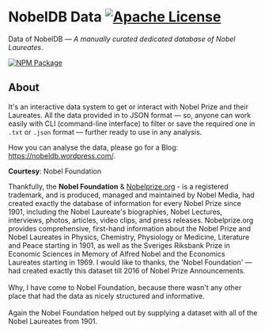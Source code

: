 # NobelDB Data [![Apache License](https://img.shields.io/badge/license-Apache-blue.svg)](https://github.com/NobelDB/NobelDB-Data/blob/master/LICENSE)
Data of NobelDB — _A manually curated dedicated database of Nobel Laureates_.

[![NPM Package](https://nodei.co/npm/nobeldb-data.png?downloads=true&downloadRank=true&stars=true)](https://nodei.co/npm/nobeldb-data/)

## About
It's an interactive data system to get or interact with Nobel Prize and their Laureates. All the data provided in to JSON format — so, anyone can work easily with CLI (command-line interface) to filter or save the required one in `.txt` or `.json` format — further ready to use in any analysis.

How you can analyse the data, please go for a Blog: https://nobeldb.wordpress.com/.

<b>Courtesy</b>: Nobel Foundation

Thankfully, the <b>Nobel Foundation</b> & [Nobelprize.org](http://www.nobelprize.org/) - is a registered trademark, and is produced, managed and maintained by Nobel Media, had created exactly the database of information for every Nobel Prize since 1901, including the Nobel Laureate's biographies, Nobel Lectures, interviews, photos, articles, video clips, and press releases. Nobelprize.org provides comprehensive, first-hand information about the Nobel Prize and Nobel Laureates in Physics, Chemistry, Physiology or Medicine, Literature and Peace starting in 1901, as well as the Sveriges Riksbank Prize in Economic Sciences in Memory of Alfred Nobel and the Economics Laureates starting in 1969.
I would like to thanks, the 'Nobel Foundation' — had created exactly this dataset till 2016 of Nobel Prize Announcements.<br/><br/>Why, I have come to Nobel Foundation, because there wasn't any other place that had the data as nicely structured and informative.<br/><br/>Again the Nobel Foundation helped out by supplying a dataset with all of the Nobel Laureates from 1901.
